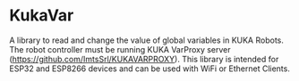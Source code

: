# KukaVar
A library to read and change the value of global variables in KUKA Robots. The robot controller must be running KUKA VarProxy server (https://github.com/ImtsSrl/KUKAVARPROXY). This library is intended for ESP32 and ESP8266 devices and can be used with WiFi or Ethernet Clients.